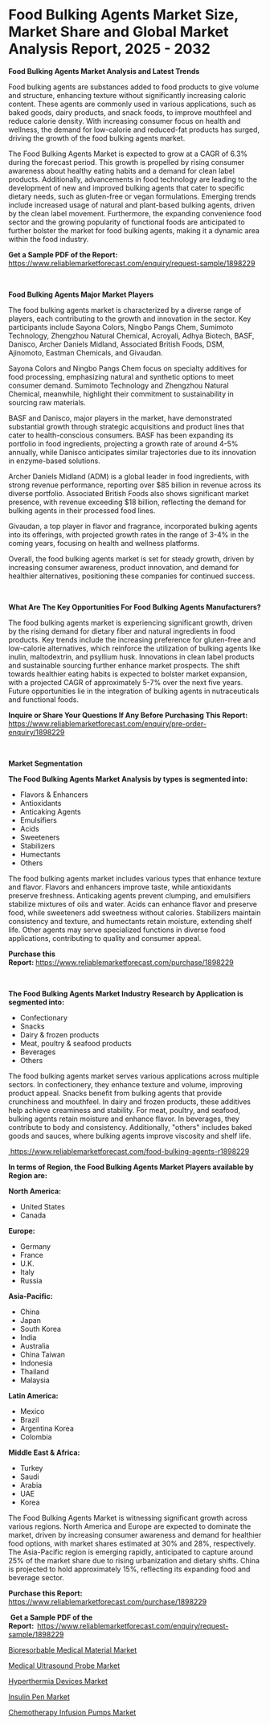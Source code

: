 <p><h1>Food Bulking Agents Market Size, Market Share and Global Market Analysis Report, 2025 - 2032</h1></p><p><strong>Food Bulking Agents Market Analysis and Latest Trends</strong></p>
<p><p>Food bulking agents are substances added to food products to give volume and structure, enhancing texture without significantly increasing caloric content. These agents are commonly used in various applications, such as baked goods, dairy products, and snack foods, to improve mouthfeel and reduce calorie density. With increasing consumer focus on health and wellness, the demand for low-calorie and reduced-fat products has surged, driving the growth of the food bulking agents market.</p><p>The Food Bulking Agents Market is expected to grow at a CAGR of 6.3% during the forecast period. This growth is propelled by rising consumer awareness about healthy eating habits and a demand for clean label products. Additionally, advancements in food technology are leading to the development of new and improved bulking agents that cater to specific dietary needs, such as gluten-free or vegan formulations. Emerging trends include increased usage of natural and plant-based bulking agents, driven by the clean label movement. Furthermore, the expanding convenience food sector and the growing popularity of functional foods are anticipated to further bolster the market for food bulking agents, making it a dynamic area within the food industry.</p></p>
<p><strong>Get a Sample PDF of the Report:&nbsp;</strong> <a href="https://www.reliablemarketforecast.com/enquiry/request-sample/1898229?utm_campaign=3094&utm_medium=2&utm_source=Github&utm_content=ia&utm_term=07042025&utm_id=food-bulking-agents">https://www.reliablemarketforecast.com/enquiry/request-sample/1898229</a></p>
<p>&nbsp;</p>
<p><strong>Food Bulking Agents Major Market Players</strong></p>
<p><p>The food bulking agents market is characterized by a diverse range of players, each contributing to the growth and innovation in the sector. Key participants include Sayona Colors, Ningbo Pangs Chem, Sumimoto Technology, Zhengzhou Natural Chemical, Acroyali, Adhya Biotech, BASF, Danisco, Archer Daniels Midland, Associated British Foods, DSM, Ajinomoto, Eastman Chemicals, and Givaudan. </p><p>Sayona Colors and Ningbo Pangs Chem focus on specialty additives for food processing, emphasizing natural and synthetic options to meet consumer demand. Sumimoto Technology and Zhengzhou Natural Chemical, meanwhile, highlight their commitment to sustainability in sourcing raw materials. </p><p>BASF and Danisco, major players in the market, have demonstrated substantial growth through strategic acquisitions and product lines that cater to health-conscious consumers. BASF has been expanding its portfolio in food ingredients, projecting a growth rate of around 4-5% annually, while Danisco anticipates similar trajectories due to its innovation in enzyme-based solutions. </p><p>Archer Daniels Midland (ADM) is a global leader in food ingredients, with strong revenue performance, reporting over $85 billion in revenue across its diverse portfolio. Associated British Foods also shows significant market presence, with revenue exceeding $18 billion, reflecting the demand for bulking agents in their processed food lines. </p><p>Givaudan, a top player in flavor and fragrance, incorporated bulking agents into its offerings, with projected growth rates in the range of 3-4% in the coming years, focusing on health and wellness platforms. </p><p>Overall, the food bulking agents market is set for steady growth, driven by increasing consumer awareness, product innovation, and demand for healthier alternatives, positioning these companies for continued success.</p></p>
<p>&nbsp;</p>
<p><strong>What Are The Key Opportunities For Food Bulking Agents Manufacturers?</strong></p>
<p><p>The food bulking agents market is experiencing significant growth, driven by the rising demand for dietary fiber and natural ingredients in food products. Key trends include the increasing preference for gluten-free and low-calorie alternatives, which reinforce the utilization of bulking agents like inulin, maltodextrin, and psyllium husk. Innovations in clean label products and sustainable sourcing further enhance market prospects. The shift towards healthier eating habits is expected to bolster market expansion, with a projected CAGR of approximately 5-7% over the next five years. Future opportunities lie in the integration of bulking agents in nutraceuticals and functional foods.</p></p>
<p><strong>Inquire or Share Your Questions If Any Before Purchasing This Report:</strong> <a href="https://www.reliablemarketforecast.com/enquiry/pre-order-enquiry/1898229?utm_campaign=3094&utm_medium=2&utm_source=Github&utm_content=ia&utm_term=07042025&utm_id=food-bulking-agents">https://www.reliablemarketforecast.com/enquiry/pre-order-enquiry/1898229</a></p>
<p>&nbsp;</p>
<p><strong>Market Segmentation</strong></p>
<p><strong>The Food Bulking Agents Market Analysis by types is segmented into:</strong></p>
<p><ul><li>Flavors & Enhancers</li><li>Antioxidants</li><li>Anticaking Agents</li><li>Emulsifiers</li><li>Acids</li><li>Sweeteners</li><li>Stabilizers</li><li>Humectants</li><li>Others</li></ul></p>
<p><p>The food bulking agents market includes various types that enhance texture and flavor. Flavors and enhancers improve taste, while antioxidants preserve freshness. Anticaking agents prevent clumping, and emulsifiers stabilize mixtures of oils and water. Acids can enhance flavor and preserve food, while sweeteners add sweetness without calories. Stabilizers maintain consistency and texture, and humectants retain moisture, extending shelf life. Other agents may serve specialized functions in diverse food applications, contributing to quality and consumer appeal.</p></p>
<p><strong>Purchase this Report:&nbsp;</strong><a href="https://www.reliablemarketforecast.com/purchase/1898229?utm_campaign=3094&utm_medium=2&utm_source=Github&utm_content=ia&utm_term=07042025&utm_id=food-bulking-agents">https://www.reliablemarketforecast.com/purchase/1898229</a></p>
<p>&nbsp;</p>
<p><strong>The Food Bulking Agents Market Industry Research by Application is segmented into:</strong></p>
<p><ul><li>Confectionary</li><li>Snacks</li><li>Dairy & frozen products</li><li>Meat, poultry & seafood products</li><li>Beverages</li><li>Others</li></ul></p>
<p><p>The food bulking agents market serves various applications across multiple sectors. In confectionery, they enhance texture and volume, improving product appeal. Snacks benefit from bulking agents that provide crunchiness and mouthfeel. In dairy and frozen products, these additives help achieve creaminess and stability. For meat, poultry, and seafood, bulking agents retain moisture and enhance flavor. In beverages, they contribute to body and consistency. Additionally, "others" includes baked goods and sauces, where bulking agents improve viscosity and shelf life.</p></p>
<p><a href="https://www.reliablemarketforecast.com/food-bulking-agents-r1898229?utm_campaign=3094&utm_medium=2&utm_source=Github&utm_content=ia&utm_term=07042025&utm_id=food-bulking-agents">&nbsp;https://www.reliablemarketforecast.com/food-bulking-agents-r1898229</a></p>
<p><strong>In terms of Region, the Food Bulking Agents Market Players available by Region are:</strong></p>
<p>
    <p> <strong> North America: </strong>
        <ul>
            <li>United States</li>
            <li>Canada</li>
        </ul>
        </p> 
    <p> <strong> Europe: </strong>
        <ul>
            <li>Germany</li>
            <li>France</li>
            <li>U.K.</li>
            <li>Italy</li>
            <li>Russia</li>
        </ul>
        </p> 
    <p> <strong> Asia-Pacific: </strong>
        <ul>
            <li>China</li>
            <li>Japan</li>
            <li>South Korea</li>
            <li>India</li>
            <li>Australia</li>
            <li>China Taiwan</li>
            <li>Indonesia</li>
            <li>Thailand</li>
            <li>Malaysia</li>
        </ul>
        </p> 
    <p> <strong> Latin America: </strong>
        <ul>
            <li>Mexico</li>
            <li>Brazil</li>
            <li>Argentina Korea</li>
            <li>Colombia</li>
        </ul>
        </p> 
    <p> <strong> Middle East & Africa: </strong>
        <ul>
            <li>Turkey</li>
            <li>Saudi</li>
            <li>Arabia</li>
            <li>UAE</li>
            <li>Korea</li>
        </ul>
    </p>
    </p>
<p><p>The Food Bulking Agents Market is witnessing significant growth across various regions. North America and Europe are expected to dominate the market, driven by increasing consumer awareness and demand for healthier food options, with market shares estimated at 30% and 28%, respectively. The Asia-Pacific region is emerging rapidly, anticipated to capture around 25% of the market share due to rising urbanization and dietary shifts. China is projected to hold approximately 15%, reflecting its expanding food and beverage sector.</p></p>
<p><strong>Purchase this Report: </strong><a href="https://www.reliablemarketforecast.com/purchase/1898229?utm_campaign=3094&utm_medium=2&utm_source=Github&utm_content=ia&utm_term=07042025&utm_id=food-bulking-agents">https://www.reliablemarketforecast.com/purchase/1898229</a></p>
<p>&nbsp;<strong>Get a Sample PDF of the Report:&nbsp;&nbsp;</strong><a href="https://www.reliablemarketforecast.com/enquiry/request-sample/1898229?utm_campaign=3094&utm_medium=2&utm_source=Github&utm_content=ia&utm_term=07042025&utm_id=food-bulking-agents">https://www.reliablemarketforecast.com/enquiry/request-sample/1898229</a></p>
<p><strong></strong></p>
<p><p><a href="https://www.linkedin.com/pulse/whats-fueling-93-growth-bioresorbable-medical-material-market-v78de?utm_campaign=3094&utm_medium=2&utm_source=Github&utm_content=ia&utm_term=07042025&utm_id=food-bulking-agents">Bioresorbable Medical Material Market</a></p><p><a href="https://www.linkedin.com/pulse/medical-ultrasound-probe-market-expected-continue-its-upward-trajectory-xonte?utm_campaign=3094&utm_medium=2&utm_source=Github&utm_content=ia&utm_term=07042025&utm_id=food-bulking-agents">Medical Ultrasound Probe Market</a></p><p><a href="https://www.linkedin.com/pulse/hyperthermia-devices-market-expected-see-strong-growth-zzvke?utm_campaign=3094&utm_medium=2&utm_source=Github&utm_content=ia&utm_term=07042025&utm_id=food-bulking-agents">Hyperthermia Devices Market</a></p><p><a href="https://www.linkedin.com/pulse/insulin-pen-market-outlook-2025-2032-comprehensive-size-5jc5e?utm_campaign=3094&utm_medium=2&utm_source=Github&utm_content=ia&utm_term=07042025&utm_id=food-bulking-agents">Insulin Pen Market</a></p><p><a href="https://www.linkedin.com/pulse/unpacking-chemotherapy-infusion-pumps-market-growth-whats-f8rze?utm_campaign=3094&utm_medium=2&utm_source=Github&utm_content=ia&utm_term=07042025&utm_id=food-bulking-agents">Chemotherapy Infusion Pumps Market</a></p></p>